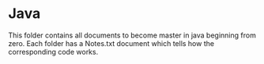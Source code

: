 # Java

This folder contains all documents to become master in java beginning from zero.
Each folder has a Notes.txt document which tells how the corresponding code works.
